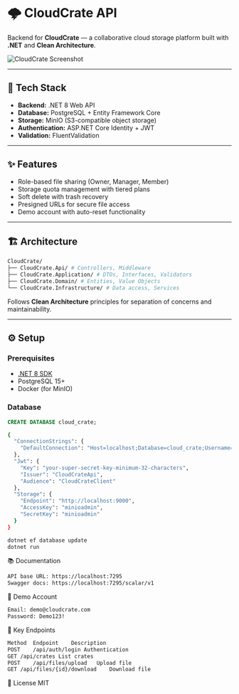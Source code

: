 # 🌩️ CloudCrate API

Backend for **CloudCrate** — a collaborative cloud storage platform built with **.NET** and **Clean Architecture**.  

![CloudCrate Screenshot](./docs/screenshot.png)  

---

## 🚀 Tech Stack

- **Backend:** .NET 8 Web API  
- **Database:** PostgreSQL + Entity Framework Core  
- **Storage:** MinIO (S3-compatible object storage)  
- **Authentication:** ASP.NET Core Identity + JWT  
- **Validation:** FluentValidation  

---

## ✨ Features

- Role-based file sharing (Owner, Manager, Member)  
- Storage quota management with tiered plans  
- Soft delete with trash recovery  
- Presigned URLs for secure file access  
- Demo account with auto-reset functionality  

---

## 🏗 Architecture

```bash
CloudCrate/
├── CloudCrate.Api/ # Controllers, Middleware
├── CloudCrate.Application/ # DTOs, Interfaces, Validators
├── CloudCrate.Domain/ # Entities, Value Objects
└── CloudCrate.Infrastructure/ # Data access, Services
```


Follows **Clean Architecture** principles for separation of concerns and maintainability.

---

## ⚙️ Setup

### Prerequisites

- [.NET 8 SDK](https://dotnet.microsoft.com/download)  
- PostgreSQL 15+  
- Docker (for MinIO)  

### Database

```sql
CREATE DATABASE cloud_crate;
```

```bash
{
  "ConnectionStrings": {
    "DefaultConnection": "Host=localhost;Database=cloud_crate;Username=postgres;Password=yourpass"
  },
  "Jwt": {
    "Key": "your-super-secret-key-minimum-32-characters",
    "Issuer": "CloudCrateApi",
    "Audience": "CloudCrateClient"
  },
  "Storage": {
    "Endpoint": "http://localhost:9000",
    "AccessKey": "minioadmin",
    "SecretKey": "minioadmin"
  }
}

```

```bash
dotnet ef database update
dotnet run
```

📚 Documentation
```bash
API base URL: https://localhost:7295
Swagger docs: https://localhost:7295/scalar/v1
```

👤 Demo Account
```bash
Email: demo@cloudcrate.com
Password: Demo123!
```

🔑 Key Endpoints
```bash
Method	Endpoint	Description
POST	/api/auth/login	Authentication
GET	/api/crates	List crates
POST	/api/files/upload	Upload file
GET	/api/files/{id}/download	Download file
```

📝 License
MIT

